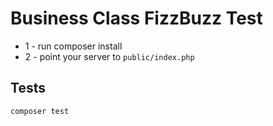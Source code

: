 # Business Class FizzBuzz Test

- 1 - run composer install
- 2 - point your server to `public/index.php`

## Tests

`composer test`